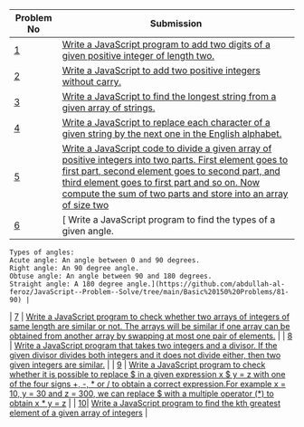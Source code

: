 | Problem No                                                            | Submission                                                     |
| --------------------------------------------------------------------- | -------------------------------------------------------------- |
| [1](https://github.com/abdullah-al-feroz/JavaScript--Problem--Solve/tree/main/Basic%20150%20Problems/81-90) | [Write a JavaScript program to add two digits of a given positive integer of length two.](https://github.com/abdullah-al-feroz/JavaScript--Problem--Solve/tree/main/Basic%20150%20Problems/81-90)               |
| [2](https://github.com/abdullah-al-feroz/JavaScript--Problem--Solve/tree/main/Basic%20150%20Problems/81-90) | [Write a JavaScript to add two positive integers without carry.](https://github.com/abdullah-al-feroz/JavaScript--Problem--Solve/tree/main/Basic%20150%20Problems/81-90)       |
| [3](https://github.com/abdullah-al-feroz/JavaScript--Problem--Solve/tree/main/Basic%20150%20Problems/81-90) |[Write a JavaScript to find the longest string from a given array of strings.](https://github.com/abdullah-al-feroz/JavaScript--Problem--Solve/tree/main/Basic%20150%20Problems/81-90) |
| [4](https://github.com/abdullah-al-feroz/JavaScript--Problem--Solve/tree/main/Basic%20150%20Problems/81-90) | [Write a JavaScript to replace each character of a given string by the next one in the English alphabet.](https://github.com/abdullah-al-feroz/JavaScript--Problem--Solve/tree/main/Basic%20150%20Problems/81-90)             |
| [5](https://github.com/abdullah-al-feroz/JavaScript--Problem--Solve/tree/main/Basic%20150%20Problems/81-90) | [Write a JavaScript code to divide a given array of positive integers into two parts. First element goes to first part, second element goes to second part, and third element goes to first part and so on. Now compute the sum of two parts and store into an array of size two](https://github.com/abdullah-al-feroz/JavaScript--Problem--Solve/tree/main/Basic%20150%20Problems/81-90)         |
| [6](https://github.com/abdullah-al-feroz/JavaScript--Problem--Solve/tree/main/Basic%20150%20Problems/81-90) | [ Write a JavaScript program to find the types of a given angle. 

    Types of angles:
    Acute angle: An angle between 0 and 90 degrees.
    Right angle: An 90 degree angle.
    Obtuse angle: An angle between 90 and 180 degrees.
    Straight angle: A 180 degree angle.](https://github.com/abdullah-al-feroz/JavaScript--Problem--Solve/tree/main/Basic%20150%20Problems/81-90) |
| [7](https://github.com/abdullah-al-feroz/JavaScript--Problem--Solve/tree/main/Basic%20150%20Problems/81-90) | [Write a JavaScript program to check whether two arrays of integers of same length are similar or not. The arrays will be similar if one array can be obtained from another array by swapping at most one pair of elements.](https://github.com/abdullah-al-feroz/JavaScript--Problem--Solve/tree/main/Basic%20150%20Problems/81-90)        |
| [8](https://github.com/abdullah-al-feroz/JavaScript--Problem--Solve/tree/main/Basic%20150%20Problems/81-90) | [Write a JavaScript program that takes two integers and a divisor. If the given divisor divides both integers and it does not divide either, then two given integers are similar.](https://github.com/abdullah-al-feroz/JavaScript--Problem--Solve/tree/main/Basic%20150%20Problems/81-90)             |
| [9](https://github.com/abdullah-al-feroz/JavaScript--Problem--Solve/tree/main/Basic%20150%20Problems/81-90) | [Write a JavaScript program to check whether it is possible to replace $ in a given expression x $ y = z with one of the four signs +, -, * or / to obtain a correct expression.For example x = 10, y = 30 and z = 300, we can replace $ with a multiple operator (*) to obtain x * y = z](https://github.com/abdullah-al-feroz/JavaScript--Problem--Solve/tree/main/Basic%20150%20Problems/81-90) |
| [10](https://github.com/abdullah-al-feroz/JavaScript--Problem--Solve/tree/main/Basic%20150%20Problems/81-90)| [Write a JavaScript program to find the kth greatest element of a given array of integers](https://github.com/abdullah-al-feroz/JavaScript--Problem--Solve/tree/main/Basic%20150%20Problems/81-90) |

